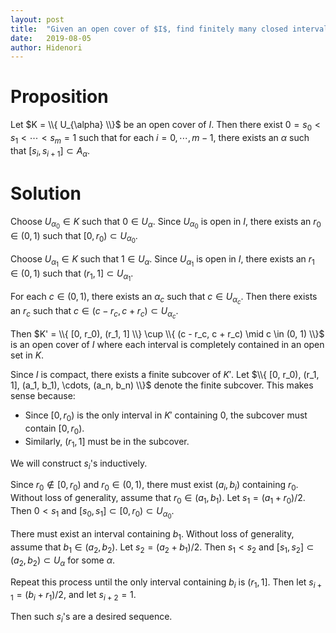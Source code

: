 ```yaml
---
layout: post
title:  "Given an open cover of $I$, find finitely many closed intervals each of which is contained in an open set"
date:   2019-08-05
author: Hidenori
---
```


# Proposition
Let $K = \\{ U_{\alpha} \\}$ be an open cover of $I$.
Then there exist $0 = s_0 < s_1 < \cdots < s_m = 1$ such that for each $i = 0, \cdots, m - 1$, there exists an $\alpha$ such that $[s_i, s_{i + 1}] \subset A_{\alpha}$.

# Solution

Choose $U_{\alpha_0} \in K$ such that $0 \in U_{\alpha}$.
Since $U_{\alpha_0}$ is open in $I$, there exists an $r_0 \in (0, 1)$ such that $[0, r_0) \subset U_{\alpha_0}$.

Choose $U_{\alpha_1} \in K$ such that $1 \in U_{\alpha}$.
Since $U_{\alpha_1}$ is open in $I$, there exists an $r_1 \in (0, 1)$ such that $(r_1, 1] \subset U_{\alpha_1}$.

For each $c \in (0, 1)$, there exists an $\alpha_c$ such that $c \in U_{\alpha_c}$.
Then there exists an $r_c$ such that $c \in (c - r_c, c + r_c) \subset U_{\alpha_c}$.

Then $K' = \\{ [0, r_0), (r_1, 1] \\} \cup \\{ (c - r_c, c + r_c) \mid c \in (0, 1) \\}$ is an open cover of $I$ where each interval is completely contained in an open set in $K$.

Since $I$ is compact, there exists a finite subcover of $K'$.
Let $\\{ [0, r_0), (r_1, 1], (a_1, b_1), \cdots, (a_n, b_n) \\}$ denote the finite subcover.
This makes sense because:

* Since $[0, r_0)$ is the only interval in $K'$ containing $0$, the subcover must contain $[0, r_0)$.
* Similarly, $(r_1, 1]$ must be in the subcover.

We will construct $s_i$'s inductively.

Since $r_0 \notin [0, r_0)$ and $r_0 \in (0, 1)$, there must exist $(a_i, b_i)$ containing $r_0$.
Without loss of generality, assume that $r_0 \in (a_1, b_1)$.
Let $s_1 = (a_1 + r_0) / 2$.
Then $0 < s_1$ and $[s_0, s_1] \subset [0, r_0) \subset U_{\alpha_0}$.

There must exist an interval containing $b_1$.
Without loss of generality, assume that $b_1 \in (a_2, b_2)$.
Let $s_2 = (a_2 + b_1) / 2$.
Then $s_1 < s_2$ and $[s_1, s_2] \subset (a_2, b_2) \subset U_{\alpha}$ for some $\alpha$.

Repeat this process until the only interval containing $b_i$ is $(r_1, 1]$.
Then let $s_{i + 1} = (b_i + r_1) / 2$, and let $s_{i + 2} = 1$.

Then such $s_i$'s are a desired sequence.
